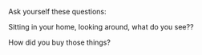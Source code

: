 Ask yourself these questions: 

Sitting in your home, looking around, what do you see?? 

How did you buy those things?
